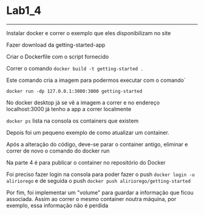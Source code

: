 # Lab1_4
___

Instalar docker e correr o exemplo que eles disponibilizam no site

Fazer download da getting-started-app

Criar o Dockerfile com o script fornecido

Correr o comando  `docker build -t getting-started .`

Este comando cria a imagem para podermos executar com o comando`

```
docker run -dp 127.0.0.1:3000:3000 getting-started
```

No docker desktop já se vê a imagem a correr e no endereço localhost:3000 já tenho a app a correr localmente

`docker ps` lista na consola os containers que existem

Depois foi um pequeno exemplo de como atualizar um container. 

Após a alteração do código, deve-se parar o container antigo, eliminar e correr de novo o comando do docker run

Na parte 4 é para publicar o container no repositório do Docker

Foi preciso fazer login na consola para poder fazer o push `docker login -u aliriorego` e de seguida o push `docker push aliriorego/getting-started`

Por fim, foi implementar um "volume" para guardar a informação que ficou associada. Assim ao correr o mesmo container noutra máquina, por exemplo, essa informação não é perdida